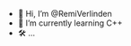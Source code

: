 - 👋 Hi, I’m @RemiVerlinden
- 🌱 I’m currently learning C++
- 🛠 ...

<!---
RemiVerlinden/RemiVerlinden is a ✨ special ✨ repository because its `README.md` (this file) appears on your GitHub profile.
You can click the Preview link to take a look at your changes.
--->

